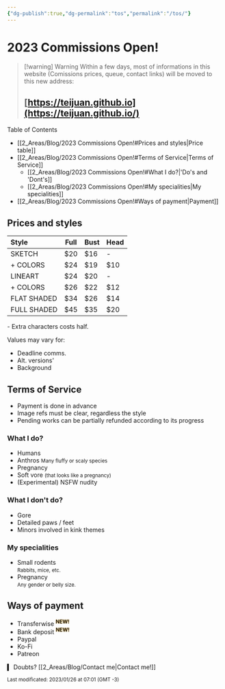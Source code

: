 ```yaml
---
{"dg-publish":true,"dg-permalink":"tos","permalink":"/tos/"}
---
```


<!-- NÃO ESQUEÇA DE TROCAR A DATA DE MODIFICAÇÃO! -->

# 2023 Commissions Open!

> [!warning] Warning
> Within a few days, most of informations in this website (Comissions prices, queue, contact links) will be moved to this new address:
> ## [https://teijuan.github.io](https://teijuan.github.io/)



Table of Contents

- [[2_Areas/Blog/2023 Commissions Open!#Prices and styles|Price table]]
- [[2_Areas/Blog/2023 Commissions Open!#Terms of Service|Terms of Service]]
	- [[2_Areas/Blog/2023 Commissions Open!#What I do?|'Do's and 'Dont's]]
	- [[2_Areas/Blog/2023 Commissions Open!#My specialities|My specialities]]
- [[2_Areas/Blog/2023 Commissions Open!#Ways of payment|Payment]]


## Prices and styles

| Style          | Full | Bust | Head |
| :--------------| ---- | ---- | ---- |
| SKETCH         | $20  | $16  | -   |
| + COLORS      | $24  | $19  | $10 |
| LINEART        | $24  | $20  | -   |
| + COLORS      | $26  | $22  | $12 |
| FLAT SHADED    | $34  | $26  | $14 |
| FULL SHADED    | $45  | $35  | $20 |

\- Extra characters costs half.  

Values may vary for:  
- Deadline comms.
- Alt. versions'
- Background

## Terms of Service					
- Payment is done in advance
- Image refs must be clear, regardless the style
- Pending works can be partially refunded according to its progress

### What I do?
- Humans
- Anthros
<small>Many fluffy or scaly species</small>
- Pregnancy
- Soft vore <small>(that looks like a pregnancy)</small>
- (Experimental) NSFW nudity

### What I don't do?  
- Gore
- Detailed paws / feet
- Minors involved in kink themes

### My specialities
- Small rodents<br><small>Rabbits, mice, etc.</small>
- Pregnancy<br><small>Any gender or belly size.</small>

## Ways of payment
- Transferwise <sup><span style="text-shadow: 0px 0px 2px #ffaa00">**NEW!**</span><sup>
- Bank deposit <sup><span style="text-shadow: 0px 0px 2px #ffaa00">**NEW!**</span><sup>
- Paypal
- Ko-Fi
- Patreon

▍ Doubts? [[2_Areas/Blog/Contact me|Contact me!]]

<sub>Last modificated: 2023/01/26 at 07:01 (GMT -3)</sub>